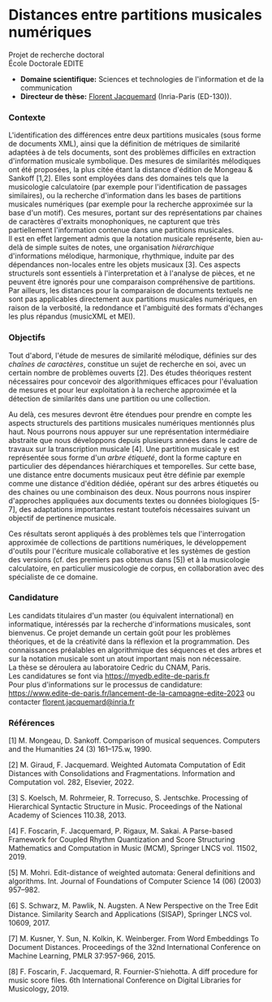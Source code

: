 # Distances entre partitions musicales numériques

Projet de recherche doctoral  
École Doctorale EDITE

- **Domaine scientifique:** Sciences et technologies de l'information et de la communication
- **Directeur de thèse:** [Florent Jacquemard](https://jacquema.gitlabpages.inria.fr) (Inria-Paris (ED-130)). 

### Contexte

L'identification des différences entre deux partitions musicales (sous forme de documents XML), ainsi que la définition de métriques de similarité adaptées à de tels documents, sont des problèmes difficiles en extraction d'information musicale symbolique.
Des mesures de similarités mélodiques ont été proposées, la plus citée étant la distance d'édition de Mongeau & Sankoff [1,2]. Elles sont employées dans des domaines tels que la musicologie calculatoire (par exemple pour l'identification de passages similaires), ou la recherche d'information dans les bases de partitions musicales numériques (par exemple pour la recherche approximée sur la base d'un motif). Ces mesures, portant sur des représentations par chaines de caractères d'extraits monophoniques, ne capturent que très partiellement l'information contenue dans une partitions musicales.  
Il est en effet largement admis que la notation musicale représente, bien au-delà de simple suites de notes, une organisation *hiérarchique* d'informations mélodique, harmonique, rhythmique, induite par des dépendances non-locales entre les objets musicaux [3]. Ces aspects structurels sont essentiels à l'interpretation et à l'analyse de pièces, et ne peuvent  être ignorés pour une comparaison compréhensive de partitions.  
Par ailleurs, les distances pour la comparaison de documents textuels ne sont pas applicables directement aux partitions musicales numériques, en raison de la verbosité, la redondance et l'ambiguité des formats d'échanges les plus répandus (musicXML et MEI). 

### Objectifs

Tout d'abord, l'étude de mesures de similarité mélodique, définies sur des *chaînes de caractères*, constitue un sujet de recherche en soi, avec un certain nombre de problèmes ouverts [2]. Des études théoriques restent nécessaires pour concevoir des algorithmiques efficaces pour l'évaluation de mesures et pour leur exploitation à la recherche approximée  et la détection de similarités dans une partition ou une collection.

Au delà, ces mesures devront être étendues pour prendre en compte les aspects structurels des partitions musicales numériques mentionnés plus haut. Nous pourrons nous appuyer sur une représentation intermédiaire abstraite que nous développons depuis plusieurs années dans le cadre de travaux sur la transcription musicale [4]. Une partition musicale y est représentée sous forme d'un *arbre étiqueté*, dont la forme capture en particulier des dépendances hiérarchiques et temporelles. Sur cette base, une distance entre documents musicaux peut être définie par exemple comme une distance d'édition dédiée, opérant sur des arbres étiquetés ou des chaines ou une combinaison des deux. Nous pourrons nous inspirer d'approches appliquées aux documents textes ou données biologiques [5-7], des adaptations importantes restant toutefois nécessaires suivant un objectif de pertinence musicale. 

Ces résultats seront appliqués à des problèmes tels que l'interrogation approximée de collections de partitions numériques, le développement d'outils pour l'écriture musicale collaborative et les systèmes de gestion des versions (cf. des premiers pas obtenus dans [5]) et à la musicologie calculatoire, en particulier musicologie de corpus, en collaboration avec des spécialiste de ce domaine.

### Candidature

Les candidats titulaires d'un master (ou équivalent international) en informatique, intéressés par la recherche d'informations musicales, sont bienvenus. Ce projet demande un certain goût pour les problèmes théoriques, et de la créativité dans la réflexion et la programmation. Des connaissances préalables en algorithmique des séquences et des arbres et sur la notation musicale sont un atout important mais non nécessaire.  
La thèse se déroulera au laboratoire Cedric du CNAM, Paris.  
Les candidatures se font via https://myedb.edite-de-paris.fr  
Pour plus d'informations sur le processus de candidature:  
https://www.edite-de-paris.fr/lancement-de-la-campagne-edite-2023
ou contacter florent.jacquemard@inria.fr

### Références

[1] M. Mongeau, D. Sankoff.
Comparison of musical sequences.
Computers and the Humanities 24 (3) 161–175.w, 1990.

[2] M. Giraud, F. Jacquemard.
Weighted Automata Computation of Edit Distances with Consolidations and Fragmentations.
Information and Computation vol. 282, Elsevier, 2022.

[3] S. Koelsch, M. Rohrmeier, R. Torrecuso, S. Jentschke.
Processing of Hierarchical Syntactic Structure in Music.
Proceedings of the National Academy of Sciences 110.38, 2013.

[4] F. Foscarin, F. Jacquemard, P. Rigaux, M. Sakai.
A Parse-based Framework for Coupled Rhythm Quantization and Score Structuring
Mathematics and Computation in Music (MCM), Springer LNCS vol. 11502, 2019.

[5] M. Mohri.
Edit-distance of weighted automata: General definitions and algorithms.
Int. Journal of Foundations of Computer Science 14 (06) (2003) 957–982. 

[6] S. Schwarz, M. Pawlik, N. Augsten.
A New Perspective on the Tree Edit Distance. 
Similarity Search and Applications (SISAP), Springer LNCS vol. 10609, 2017. 

[7] M. Kusner, Y. Sun, N. Kolkin, K. Weinberger.
From Word Embeddings To Document Distances.
Proceedings of the 32nd International Conference on Machine Learning, PMLR 37:957-966, 2015.

[8] F. Foscarin, F. Jacquemard, R. Fournier-S’niehotta.
A diff procedure for music score files.
6th International Conference on Digital Libraries for Musicology, 2019.